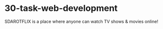 # 30-task-web-development
SDAROTFLIX is a place where anyone can watch TV shows &amp; movies online!
